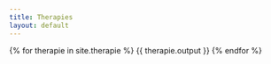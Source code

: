 ```yaml
---
title: Therapies
layout: default
---
```

{% for therapie in site.therapie %}
  {{ therapie.output }}
{% endfor %}
